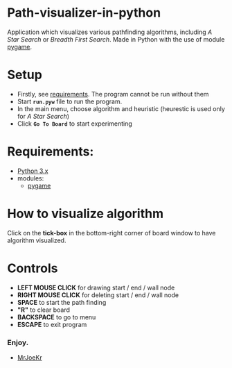 # Path-visualizer-in-python
Application which visualizes various pathfinding algorithms, including *A Star Search* or *Breadth First Search*. Made in Python with the use of module [pygame](https://www.pygame.org/).

# Setup
- Firstly, see [requirements](#requirements). The program cannot be run without them
- Start **``run.pyw``** file to run the program.
- In the main menu, choose algorithm and heuristic (heurestic is used only for *A Star Search*)
- Click **``Go To Board``** to start experimenting

# Requirements:
  - [Python 3.x](https://www.python.org/downloads/)
  - modules:
    - [pygame](https://www.pygame.org/)

# How to visualize algorithm
Click on the **tick-box** in the bottom-right corner of board window to have algorithm visualized.
    
# Controls
  - **LEFT MOUSE CLICK** for drawing start / end / wall node
  - **RIGHT MOUSE CLICK** for deleting start / end / wall node
  - **SPACE** to start the path finding
  - **"R"** to clear board
  - **BACKSPACE** to go to menu
  - **ESCAPE** to exit program

    
### Enjoy.

- [MrJoeKr](https://github.com/MrJoeKr)
